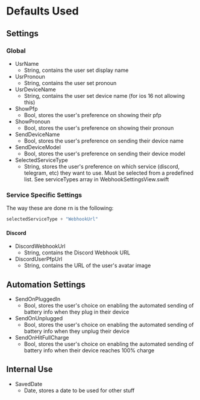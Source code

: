 # Defaults Used

## Settings

### Global
- UsrName
  - String, contains the user set display name
- UsrPronoun
  - String, contains the user set pronoun
- UsrDeviceName
  - String, contains the user set device name (for ios 16 not allowing this)
- ShowPfp
  - Bool, stores the user's preference on showing their pfp
- ShowPronoun
  - Bool, stores the user's preference on showing their pronoun
- SendDeviceName
  - Bool, stores the user's preference on sending their device name
- SendDeviceModel 
  - Bool, stores the user's preference on sending their device model
- SelectedServiceType
  - String, stores the user's preference on which service (discord, telegram, etc) they want to use. Must be selected from a predefined list. See serviceTypes array in WebhookSettingsView.swift

### Service Specific Settings
The way these are done rn is the following:
```swift
selectedServiceType + "WebhookUrl"
```
#### Discord
- DiscordWebhookUrl
  - String, contains the Discord Webhook URL
- DiscordUserPfpUrl
  - String, contains the URL of the user's avatar image

## Automation Settings
- SendOnPluggedIn
  - Bool, stores the user's choice on enabling the automated sending of battery info when they plug in their device
- SendOnUnplugged
  - Bool, stores the user's choice on enabling the automated sending of battery info when they unplug their device
- SendOnHitFullCharge
  - Bool, stores the user's choice on enabling the automated sending of battery info when their device reaches 100% charge

## Internal Use
- SavedDate
  - Date, stores a date to be used for other stuff
